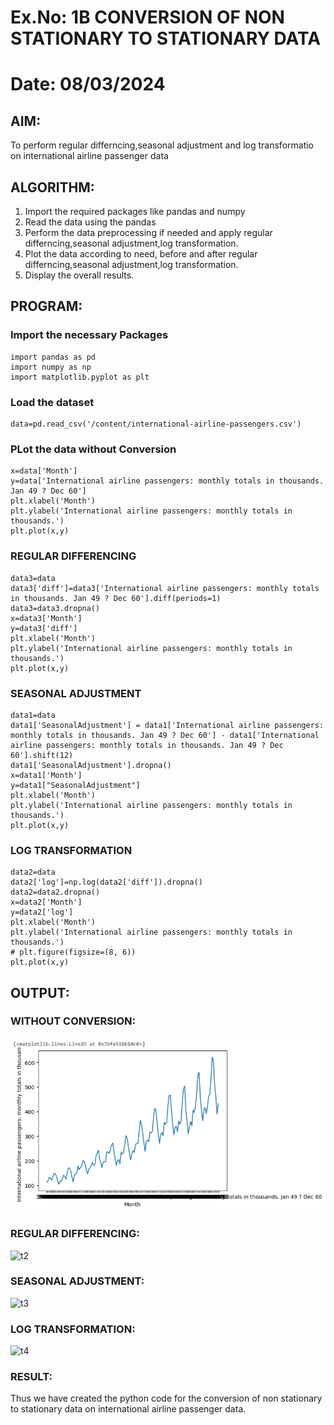 # Ex.No: 1B                     CONVERSION OF NON STATIONARY TO STATIONARY DATA
# Date: 08/03/2024

## AIM:
To perform regular differncing,seasonal adjustment and log transformatio on international airline passenger data

## ALGORITHM:
1. Import the required packages like pandas and numpy
2. Read the data using the pandas
3. Perform the data preprocessing if needed and apply regular differncing,seasonal adjustment,log transformation.
4. Plot the data according to need, before and after regular differncing,seasonal adjustment,log transformation.
5. Display the overall results.
   
## PROGRAM:
### Import the necessary Packages
```
import pandas as pd
import numpy as np
import matplotlib.pyplot as plt
```

### Load the dataset
```
data=pd.read_csv('/content/international-airline-passengers.csv')
```

### PLot the data without Conversion
```
x=data['Month']
y=data['International airline passengers: monthly totals in thousands. Jan 49 ? Dec 60']
plt.xlabel('Month')
plt.ylabel('International airline passengers: monthly totals in thousands.')
plt.plot(x,y)
```

### REGULAR DIFFERENCING
```
data3=data
data3['diff']=data3['International airline passengers: monthly totals in thousands. Jan 49 ? Dec 60'].diff(periods=1)
data3=data3.dropna()
x=data3['Month']
y=data3['diff']
plt.xlabel('Month')
plt.ylabel('International airline passengers: monthly totals in thousands.')
plt.plot(x,y)
```

### SEASONAL ADJUSTMENT
```
data1=data
data1['SeasonalAdjustment'] = data1['International airline passengers: monthly totals in thousands. Jan 49 ? Dec 60'] - data1['International airline passengers: monthly totals in thousands. Jan 49 ? Dec 60'].shift(12)
data1['SeasonalAdjustment'].dropna()
x=data1['Month']
y=data1["SeasonalAdjustment"]
plt.xlabel('Month')
plt.ylabel('International airline passengers: monthly totals in thousands.')
plt.plot(x,y)
```

### LOG TRANSFORMATION
```
data2=data
data2['log']=np.log(data2['diff']).dropna()
data2=data2.dropna()
x=data2['Month']
y=data2['log']
plt.xlabel('Month')
plt.ylabel('International airline passengers: monthly totals in thousands.')
# plt.figure(figsize=(8, 6)) 
plt.plot(x,y)
```

## OUTPUT:
### WITHOUT CONVERSION:
![t1](https://github.com/Kishore00007/TSA_EXP1B/blob/main/1.png)

### REGULAR DIFFERENCING:
![t2]()

### SEASONAL ADJUSTMENT:
![t3]()

### LOG TRANSFORMATION:
![t4]()


### RESULT:
Thus we have created the python code for the conversion of non stationary to stationary data on international airline passenger
data.
